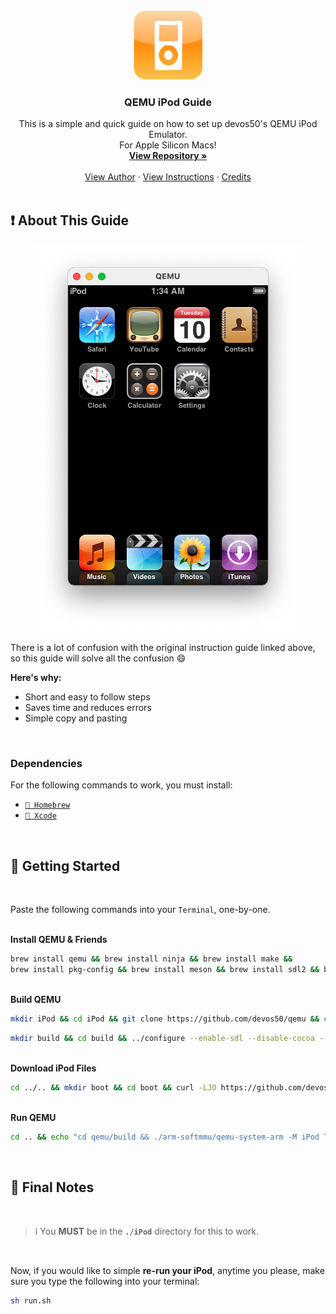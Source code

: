 <br />
<div align="center">
  <a href="https://github.com/othneildrew/Best-README-Template">
    <img src="images/logo.png" alt="Logo" width="110" height="110">
  </a>

  <h3 align="center">QEMU iPod Guide</h3>

  <p align="center">
    This is a simple and quick guide on how to set up devos50's QEMU iPod Emulator.
    <br />
    For Apple Silicon Macs!
    <br />
    <a href="https://github.com/devos50/qemu"><strong>View Repository »</strong></a>
    <br />
    <br />
    <a href="https://github.com/devos50">View Author</a>
    ·
    <a href="https://devos50.github.io/blog/2022/ipod-touch-qemu-pt2">View Instructions</a>
    ·
    <a href="https://github.com/othneildrew/Best-README-Template/blob/master/README.md">Credits</a>
    <br />
    <br />
  </p>
</div>



## ❗ About This Guide

<p align="center">
  <img src="images/iPod.png" alt="iPod">
</p>

There is a lot of confusion with the original instruction guide linked above, so this guide will solve all the confusion :smile:

<b>Here's why:</b>
* Short and easy to follow steps
* Saves time and reduces errors
* Simple copy and pasting

<br />

### Dependencies

For the following commands to work, you must install:

* <a aria-label="Homebrew" href="https://brew.sh">`🍺 Homebrew`</a>
* <a aria-label="Homebrew" href="https://apps.apple.com/us/app/xcode/id497799835?mt=12">`🔨 Xcode`</a>

<br />

## 🚀 Getting Started

<br />

Paste the following commands into your `Terminal`, one-by-one.

<br />
<b>Install QEMU & Friends</b>

```sh
brew install qemu && brew install ninja && brew install make &&
brew install pkg-config && brew install meson && brew install sdl2 && brew install gcc
```

<br />
<b>Build QEMU</b>

```sh
mkdir iPod && cd iPod && git clone https://github.com/devos50/qemu && cd qemu && git checkout ipod_touch_1g
```
```sh
mkdir build && cd build && ../configure --enable-sdl --disable-cocoa --target-list=arm-softmmu --disable-capstone --disable-pie --disable-slirp --extra-cflags=-I/opt/homebrew/opt/openssl@3/include --extra-ldflags='-L/opt/homebrew/opt/openssl@3/lib -lcrypto' && make -j8
```

<br />
<b>Download iPod Files</b>

```sh
cd ../.. && mkdir boot && cd boot && curl -LJO https://github.com/devos50/qemu-ios/releases/download/n45ap_v1/bootrom_s5l8900 && curl -LJO https://github.com/devos50/qemu-ios/releases/download/n45ap_v1/iboot_204_n45ap.bin && curl -LJO https://github.com/devos50/qemu-ios/releases/download/n45ap_v1/nand_n45ap.zip && curl -LJO https://github.com/devos50/qemu-ios/releases/download/n45ap_v1/nor_n45ap.bin && unzip nand_n45ap.zip && rm nand_n45ap.zip && rm -rf __MACOSX
```

<br />
<b>Run QEMU</b>

```sh
cd .. && echo "cd qemu/build && ./arm-softmmu/qemu-system-arm -M iPod Touch,bootrom=../../boot/bootrom_s5l8900,iboot=../../boot/iboot_204_n45ap.bin,nand=../../boot/nand -serial mon:stdio -cpu max -m 1G -d unimp -pflash ../../boot/nor_n45ap.bin" > run.sh && sh run.sh
```

<br />

## 🏁 Final Notes 

<br />

> :information_source:
> You **MUST** be in the **`./iPod`** directory for this to work.

<br />

Now, if you would like to simple <b>re-run your iPod</b>, anytime you please, make sure you type the following into your terminal:

```sh
sh run.sh
```
